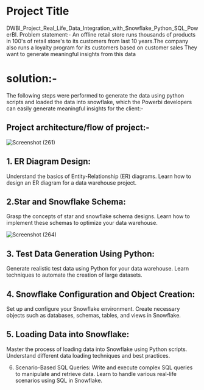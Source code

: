 # Project Title
DWBI_Project_Real_Life_Data_Integration_with_Snowflake_Python_SQL_PowerBI.
Problem statement:- An offline retail store runs thousands of products in 100's of retail store's to its customers from last 10 years.The company also runs a loyalty program for its customers based on customer sales
They want to generate meaningful insights from this data


# solution:-

The following steps were performed to generate the data using python scripts and loaded the data into snowflake, which the Powerbi developers can easily generate meaningful insights for the client:-

## Project architecture/flow of project:-

![Screenshot (261)](https://github.com/user-attachments/assets/e1fc62b9-d44f-4ec8-b69f-89bb6513b973)


## 1. ER Diagram Design:
Understand the basics of Entity-Relationship (ER) diagrams.
Learn how to design an ER diagram for a data warehouse project.

## 2.Star and Snowflake Schema:
Grasp the concepts of star and snowflake schema designs.
Learn how to implement these schemas to optimize your data warehouse.

![Screenshot (264)](https://github.com/user-attachments/assets/fff9a457-5a35-4443-807d-39ba299bca9c)


## 3. Test Data Generation Using Python:
Generate realistic test data using Python for your data warehouse.
Learn techniques to automate the creation of large datasets.

## 4. Snowflake Configuration and Object Creation:
Set up and configure your Snowflake environment.
Create necessary objects such as databases, schemas, tables, and views in Snowflake.

## 5. Loading Data into Snowflake:
Master the process of loading data into Snowflake using Python scripts.
Understand different data loading techniques and best practices.

6. Scenario-Based SQL Queries:
Write and execute complex SQL queries to manipulate and retrieve data.
Learn to handle various real-life scenarios using SQL in Snowflake.
